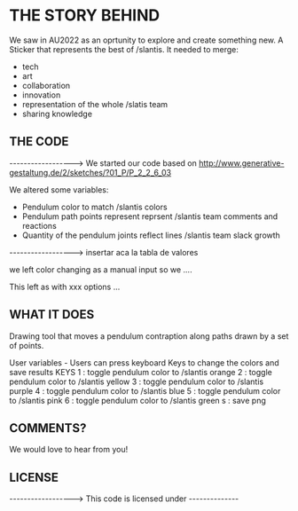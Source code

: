 # THE STORY BEHIND
We saw in AU2022 as an oprtunity to explore and create something new. 
A Sticker that represents the best of /slantis. It needed to merge:
 - tech
 - art
 - collaboration
 - innovation
 - representation of the whole /slatis team 
 - sharing knowledge


## THE CODE
------------------> 
We started our code based on http://www.generative-gestaltung.de/2/sketches/?01_P/P_2_2_6_03

We altered some variables:
- Pendulum color to match /slantis colors
- Pendulum path points represent reprsent /slantis team comments and reactions
- Quantity of the pendulum joints reflect lines /slantis team slack growth

------------------> insertar aca la tabla de valores

we left color changing as a manual input so we ....

This left as with xxx options ... 

## WHAT IT DOES
 Drawing tool that moves a pendulum contraption along paths drawn by a set of points.

User variables - Users can press keyboard Keys to change the colors and save results
 KEYS
 1                   : toggle pendulum color to /slantis orange
 2                   : toggle pendulum color to /slantis yellow
 3                   : toggle pendulum color to /slantis purple
 4                   : toggle pendulum color to /slantis blue
 5                   : toggle pendulum color to /slantis pink
 6                   : toggle pendulum color to /slantis green
 s                   : save png
 

## COMMENTS? 
We would love to hear from you! 

## LICENSE
------------------> This code is licensed under -------------- 

